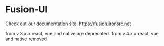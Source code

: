 # Fusion-UI
Check out our documentation site: https://fusion.ironsrc.net  

from v 3.x.x react, vue and native are deprecated. 
from v 4.x.x react, vue and native removed
  
